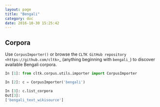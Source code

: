 ```yaml
---
layout: page
title: "Bengali"
category: doc
date: 2016-10-30 15:25:42
---
```



## Corpora

Use ``CorpusImporter()`` or browse the `CLTK GitHub repository <https://github.com/cltk>`_ (anything beginning with ``bengali_``) to discover available Bengali corpora.

```python
In [1]: from cltk.corpus.utils.importer import CorpusImporter

In [2]: c = CorpusImporter('bengali')

In [3]: c.list_corpora
Out[3]:
['bengali_text_wikisource']
```
